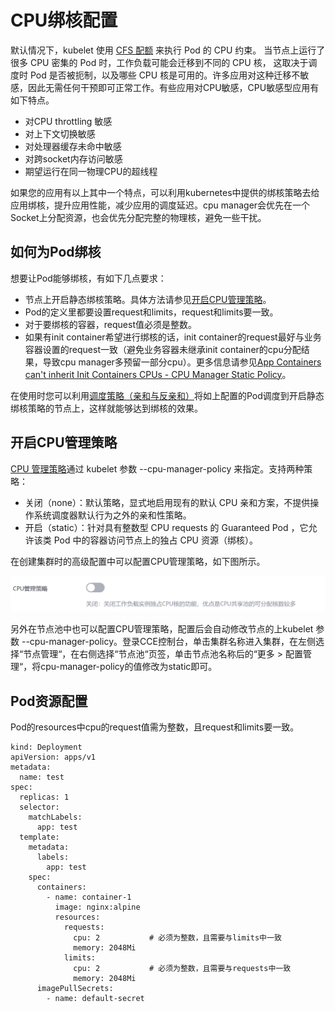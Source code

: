 # CPU绑核配置<a name="cce_10_0351"></a>

默认情况下，kubelet 使用  [CFS 配额](https://www.kernel.org/doc/html/latest/scheduler/sched-design-CFS.html)  来执行 Pod 的 CPU 约束。 当节点上运行了很多 CPU 密集的 Pod 时，工作负载可能会迁移到不同的 CPU 核， 这取决于调度时 Pod 是否被扼制，以及哪些 CPU 核是可用的。许多应用对这种迁移不敏感，因此无需任何干预即可正常工作。有些应用对CPU敏感，CPU敏感型应用有如下特点。

-   对CPU throttling 敏感
-   对上下文切换敏感
-   对处理器缓存未命中敏感
-   对跨socket内存访问敏感
-   期望运行在同一物理CPU的超线程

如果您的应用有以上其中一个特点，可以利用kubernetes中提供的绑核策略去给应用绑核，提升应用性能，减少应用的调度延迟。cpu manager会优先在一个Socket上分配资源，也会优先分配完整的物理核，避免一些干扰。

## 如何为Pod绑核<a name="section1211174714517"></a>

想要让Pod能够绑核，有如下几点要求：

-   节点上开启静态绑核策略。具体方法请参见[开启CPU管理策略](#section173918176434)。
-   Pod的定义里都要设置request和limits，request和limits要一致。
-   对于要绑核的容器，request值必须是整数。
-   如果有init container希望进行绑核的话，init container的request最好与业务容器设置的request一致（避免业务容器未继承init container的cpu分配结果，导致cpu manager多预留一部分cpu）。更多信息请参见[App Containers can't inherit Init Containers CPUs - CPU Manager Static Policy](https://github.com/kubernetes/kubernetes/issues/94220#issuecomment-868489201)。

在使用时您可以利用[调度策略（亲和与反亲和）](调度策略（亲和与反亲和）.md)将如上配置的Pod调度到开启静态绑核策略的节点上，这样就能够达到绑核的效果。

## 开启CPU管理策略<a name="section173918176434"></a>

[CPU 管理策略](https://kubernetes.io/zh/docs/tasks/administer-cluster/cpu-management-policies/)通过 kubelet 参数 --cpu-manager-policy 来指定。支持两种策略：

-   关闭（none）：默认策略，显式地启用现有的默认 CPU 亲和方案，不提供操作系统调度器默认行为之外的亲和性策略。
-   开启（static）：针对具有整数型 CPU requests 的 Guaranteed Pod ，它允许该类 Pod 中的容器访问节点上的独占 CPU 资源（绑核）。

在创建集群时的高级配置中可以配置CPU管理策略，如下图所示。

![](figures/zh-cn_image_0000001244261055.png)

另外在节点池中也可以配置CPU管理策略，配置后会自动修改节点的上kubelet 参数 --cpu-manager-policy。登录CCE控制台，单击集群名称进入集群，在左侧选择“节点管理“，在右侧选择“节点池“页签，单击节点池名称后的“更多 \> 配置管理“，将cpu-manager-policy的值修改为static即可。

## Pod资源配置<a name="section193243402534"></a>

Pod的resources中cpu的request值需为整数，且request和limits要一致。

```
kind: Deployment
apiVersion: apps/v1
metadata:
  name: test
spec:
  replicas: 1
  selector:
    matchLabels:
      app: test
  template:
    metadata:
      labels:
        app: test
    spec:
      containers:
        - name: container-1
          image: nginx:alpine
          resources:
            requests:
              cpu: 2           # 必须为整数，且需要与limits中一致
              memory: 2048Mi
            limits:
              cpu: 2           # 必须为整数，且需要与requests中一致
              memory: 2048Mi
      imagePullSecrets:
        - name: default-secret
```

